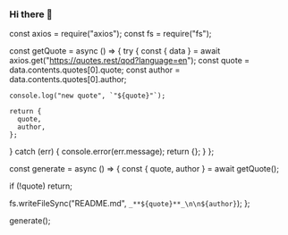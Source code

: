 ### Hi there 👋

<!--
**thanhluan2510/thanhluan2510** is a ✨ _special_ ✨ repository because its `README.md` (this file) appears on your GitHub profile.

Here are some ideas to get you started:

- 🔭 I’m currently working on Technical Recruitment
- 🌱 I’m currently learning Technical Skills in IT
- 👯 I’m looking to collaborate on new job opportunity with Developers & Engineers in IT field
- 💬 Ask me about new job opportunites on: Frontend, Backend, Tester, System, Data, Cloud ...
- 📫 How to reach me: Skype: live:37b8f131147b6f48, Linkedin: https://www.linkedin.com/in/luan-vo-%F0%9F%94%A5-a84605194/

-->
const axios = require("axios");
const fs = require("fs");

const getQuote = async () => {
  try {
    const { data } = await axios.get("https://quotes.rest/qod?language=en&quot;);
    const quote = data.contents.quotes[0].quote;
    const author = data.contents.quotes[0].author;

    console.log("new quote", `"${quote}"`);

    return {
      quote,
      author,
    };
  } catch (err) {
    console.error(err.message);
    return {};
  }
};

const generate = async () => {
  const { quote, author } = await getQuote();

  if (!quote) return;

  fs.writeFileSync("README.md", `_**${quote}**_\n\n${author}`);
};

generate();
